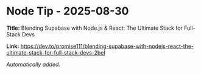 # Node Tip - 2025-08-30

**Title:** Blending Supabase with Node.js & React: The Ultimate Stack for Full-Stack Devs

**Link:** https://dev.to/promise111/blending-supabase-with-nodejs-react-the-ultimate-stack-for-full-stack-devs-2bel

_Automatically added._
